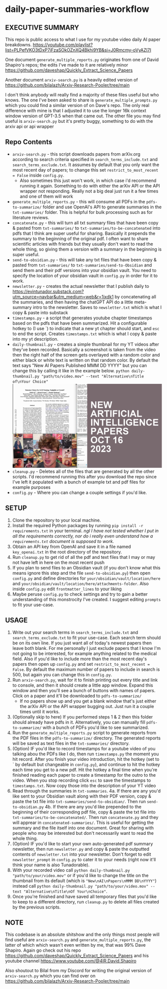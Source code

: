 # daily-paper-summaries-workflow

## EXECUTIVE SUMMARY

This repo is public access to what I use for my youtube video daily AI paper breakdowns. 
https://youtube.com/playlist?list=PLPefVKO3tDxP7iFzaSOkOZnXQ4Bkhi9YB&si=J0Rmcmy-oVyAZI7I

One document `generate_multiple_reports.py` originates from one of David Shapiro's repos; the edits I've made to it are relatively minor
https://github.com/daveshap/Quickly_Extract_Science_Papers

Another document `arxiv-search.py` is a heavily edited version of https://github.com/bilalazh/Arxiv-Research-Pooler/tree/main

I don't think anybody will really find a majority of these files useful but who knows. The one I've been asked to share is `generate_multiple_prompts.py` which you could find a similar version of on Dave's repo. The only real difference with mine is that I adjusted it to use the longer 16k context window version of GPT-3.5 when that came out. The other file you may find useful is `arxiv-search.py` but it's pretty buggy, something to do with the arxiv api or api wrapper

## Repo Contents

- `arxiv-search.py` - this script downloads papers from arXiv.org according to search criteria specified in `search_terms_include.txt` and `search_terms_exclude.txt`. It assumes by default that you only want the most recent day of papers; to change this set `restrict_to_most_recent = False` inside `config.py`. 
    - Also sometimes this just won't work, in which case i'd recommend running it again. Something to do with either the arXiv API or the API wrapper not responding. Really not a big deal just run it a few times and one of them will work
- `generate_multiple_reports.py` - this will consume all PDFs in the `pdfs-to-summarize/` folder and use OpenAI's API to generate summaries in the `txt-summaries/` folder. This is helpful for bulk processing such as for literature reviews. 
- `concatenate.py` - this will turn all txt summary files that have been copy & pasted from `txt-summaries/` to `txt-summaries/to-be-concatenated` into pdfs that I think are super useful for sharing. Basically it prepends the summary to the beginning of the original pdf. I often want to share scientific articles with friends but they usually don't want to read the whole thing, so giving them a version with a summary in the beginning is super useful.
- `send-to-obsidian.py` - this will take any txt files that have been copy & pasted from `txt-summaries/` to `txt-summaries/send-to-Obsidian` and send them and their pdf versions into your obsidian vault. You need to specify the location of your obsidian vault in `config.py` in order for it to work.
- `newsletter.py` - creates the actual newsletter that I publish daily to https://evintunador.substack.com?utm_source=navbar&utm_medium=web&r=1ixdk1 by concatenating all the summaries, and then having the chatGPT API do a little meta-summary intro to the newsletter. Saves to `newsletter.txt` which is what I copy & paste into substack
- `timestamps.py` - a script that generates youtube chapter timestamps based on the pdfs that have been summarized. Hit a configurable hotkey to (I use \`) to indicate that a new yt chapter should start, and `esc` to end the script. Creates `timestamps.txt` which is what I copy & paste into my yt description.
- `daily-thumbnail.py` - creates a simple thumbnail for my YT videos after they've been recorded. Basically a screenshot is taken from the video then the right half of the screen gets overlayed with a random color and either black or white text is written on that random color. By default the text says "New AI Papers Published MMM DD YYYY" but you can change this by calling it like in the example below.
    `python daily-thumbnail.py "path/to/video.mov" --text "Alternative\nTitle of\nYour Choice"`
![image failed to load](./output_image.jpg)
- `cleanup.py` - Deletes all of the files that are generated by all the other scripts. I'd recommend running this after you download the repo since I've left it populated with a bunch of example txt and pdf files for example purposes
- `config.py` - Where you can change a couple settings if you'd like. 

## SETUP

1. Clone the repository to your local machine.
2. Install the required Python packages by running `pip install -r requirements.txt` in your terminal. *ngl I have not tested whether I put in all the requirements correctly, nor do i really even understand how a `requirements.txt` document is supposed to work.*
3. Obtain an API key from OpenAI and save it in a file named `key_openai.txt` in the root directory of the repository.
4. Run `cleanup.py` to get rid of all the pdf and text files that I may or may not have left in here on the most recent push
5. If you plan to send files to an Obsidian vault (if you don't know what this means ignore this step and the file `send-to-obsidian.py`) then open `config.py` and define directories for `your/obsidian/vault/location/here` and `your/obsidian/vault/location/here/attachments-folder`. Also inside `config.py` edit `frontmatter_lines` to your liking
6. Maybe peruse `config.py` to check settings and try to gain a better understanding of this monstrocity I've created. I suggest editing `prompts` to fit your use-case.

## USAGE

1. Write out your search terms in `search_terms_include.txt` and `search_terms_exclude.txt` to fit your use-case. Each search term should be on its own line. If you just want all of today's newest papers then leave both blank. For me personally I just exclude papers that I know I'm not going to be interested, for example anything related to the medical field. Also if you'd like to include more than the most recent day's papers then open up `config.py` and set `restrict_to_most_recent = False`. By default the maximum number of papers to include in search is 500, but again you can change this in `config.py`.
2. Run `arxiv-search.py`, wait for it to finish printing out every title and link to console, and then it should create a little app window. Expand this window and then you'll see a bunch of buttons with names of papers. Click on a paper and it'll be downloaded to `pdfs-to-summarize/`
    - If no papers show up and you get a blank window that's just either the arXiv API or the API wrapper bugging out. Just run it a couple times until it works. 
3. (Optionally skip to here) If you performed steps 1 & 2 then this folder should already have pdfs in it. Alternatively, you can manually fill `pdfs-to-summarize/` with a bunch of PDFs you'd like to see summarized. 
4. Run the `generate_multiple_reports.py` script to generate reports from the PDF files in the `pdfs-to-summarize/` directory. The generated reports will be saved as text files in the `txt-summaries/` directory.
5. (Option) IF you'd like to record timestamps for a youtube video of you talking abou the PDFs like I do, then run `timestamps.py` the moment you hit record. After you finish your video introduction, hit the hotkey (set to \` by default but changeable in `config.py`), and continue to hit the hotkey each time you get to a new pdf. Hit the hotkey a final time when you're finished reading each paper to create a timestamp for the outro to the video. When you stop recording click `esc` to save the timestamps to `timestamps.txt`. Now copy those into the description of your YT video
6. Read through the summaries in `txt-summaries`. 
    4a. If there are any you'd like sent to your Obsidian vault along with their PDF version, copy & paste the txt file into `txt-summaries/send-to-obsidian/`. Then run `send-to-obsidian.py`
    4b. If there are any you'd like prepended to the beginning of their corresponding pdf file, copy & paste the txt file into `txt-summaries/to-be-concatenated/`. Then run `concatenate.py` and they will apprear in `concatenated-summaries/`. This is useful for getting the summary and the file itself into one document. Great for sharing with people who may be interested but don't necessarily want to read the whole thing.
7. (Option) IF you'd like to start your own auto-generated pdf summary newsletter, then run `newsletter.py` and copy & paste the outputted contents of `newsletter.txt` into your newsletter. Don't forget to edit `newsletter_prompt` in `config.py` to cater it to your needs (right now it'll think your name is also Tunadorable).
8. With your recorded video call `python daily-thumbnail.py "path/to/your/video.mov"` or if you'd like to change the title on the thumbnail from its default (which is `"New\nAI\nPapers\nMMM DD\nYYYY"`) instead call `python daily-thumbnail.py "path/to/your/video.mov" --text "Alternative\nTitle\nOf Your\nChoice"`. 
9. Once you're finished and have saved all temporary files that you'd like to keep to a different directory, run `cleanup.py` to delete all files created by the previous scripts.


## NOTE

This codebase is an absolute shitshow and the only things most people will find useful are `arxiv-search.py` and `generate_multiple_reports.py`, the latter of which which wasn't even written by me, that was 99% Dave Shapiro. Again go check out his repo https://github.com/daveshap/Quickly_Extract_Science_Papers and his youtube channel https://www.youtube.com/@4IR.David.Shapiro

Also shoutout to Bilal from my Discord for writing the original version of `arxiv-search.py` which you can find over on https://github.com/bilalazh/Arxiv-Research-Pooler/tree/main 

